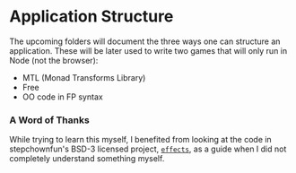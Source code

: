 # Application Structure

The upcoming folders will document the three ways one can structure an application. These will be later used to write two games that will only run in Node (not the browser):
- MTL (Monad Transforms Library)
- Free
- OO code in FP syntax

### A Word of Thanks

While trying to learn this myself, I benefited from looking at the code in stepchownfun's BSD-3 licensed project, [`effects`](https://github.com/stepchowfun/effects), as a guide when I did not completely understand something myself.
